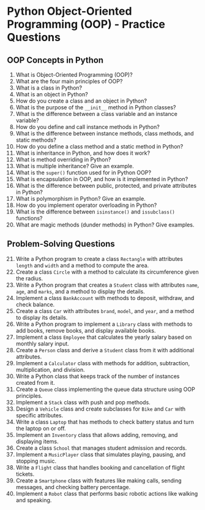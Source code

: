 # Python Object-Oriented Programming (OOP) - Practice Questions

## OOP Concepts in Python

1. What is Object-Oriented Programming (OOP)?
2. What are the four main principles of OOP?
3. What is a class in Python?
4. What is an object in Python?
5. How do you create a class and an object in Python?
6. What is the purpose of the `__init__` method in Python classes?
7. What is the difference between a class variable and an instance variable?
8. How do you define and call instance methods in Python?
9. What is the difference between instance methods, class methods, and static methods?
10. How do you define a class method and a static method in Python?
11. What is inheritance in Python, and how does it work?
12. What is method overriding in Python?
13. What is multiple inheritance? Give an example.
14. What is the `super()` function used for in Python OOP?
15. What is encapsulation in OOP, and how is it implemented in Python?
16. What is the difference between public, protected, and private attributes in Python?
17. What is polymorphism in Python? Give an example.
18. How do you implement operator overloading in Python?
19. What is the difference between `isinstance()` and `issubclass()` functions?
20. What are magic methods (dunder methods) in Python? Give examples.

## Problem-Solving Questions

21. Write a Python program to create a class `Rectangle` with attributes `length` and `width` and a method to compute the area.
22. Create a class `Circle` with a method to calculate its circumference given the radius.
23. Write a Python program that creates a `Student` class with attributes `name`, `age`, and `marks`, and a method to display the details.
24. Implement a class `BankAccount` with methods to deposit, withdraw, and check balance.
25. Create a class `Car` with attributes `brand`, `model`, and `year`, and a method to display its details.
26. Write a Python program to implement a `Library` class with methods to add books, remove books, and display available books.
27. Implement a class `Employee` that calculates the yearly salary based on monthly salary input.
28. Create a `Person` class and derive a `Student` class from it with additional attributes.
29. Implement a `Calculator` class with methods for addition, subtraction, multiplication, and division.
30. Write a Python class that keeps track of the number of instances created from it.
31. Create a `Queue` class implementing the queue data structure using OOP principles.
32. Implement a `Stack` class with push and pop methods.
33. Design a `Vehicle` class and create subclasses for `Bike` and `Car` with specific attributes.
34. Write a class `Laptop` that has methods to check battery status and turn the laptop on or off.
35. Implement an `Inventory` class that allows adding, removing, and displaying items.
36. Create a class `School` that manages student admission and records.
37. Implement a `MusicPlayer` class that simulates playing, pausing, and stopping music.
38. Write a `Flight` class that handles booking and cancellation of flight tickets.
39. Create a `Smartphone` class with features like making calls, sending messages, and checking battery percentage.
40. Implement a `Robot` class that performs basic robotic actions like walking and speaking.
